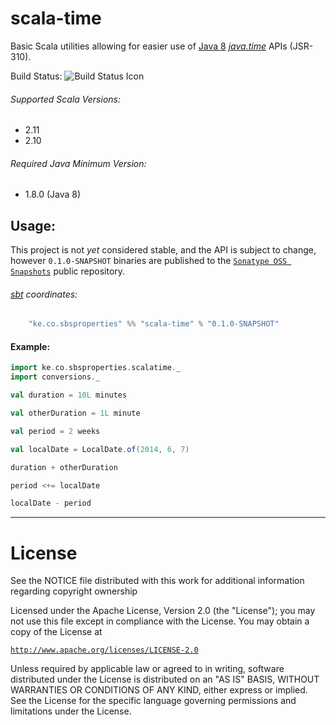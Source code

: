 scala-time
==========

Basic Scala utilities allowing for easier use of [Java 8][1] *[java.time][2]* APIs (JSR-310).

Build Status:  ![Build Status Icon][3]

###### Supported Scala Versions:
- 2.11
- 2.10

###### Required Java Minimum Version:
- 1.8.0 (Java 8)

Usage:
-----
This project is not *yet* considered stable, and the API is subject to change, however `0.1.0-SNAPSHOT` binaries are
published to the [`Sonatype OSS Snapshots`][5] public repository.

###### [sbt][6] coordinates:

```scala
    "ke.co.sbsproperties" %% "scala-time" % "0.1.0-SNAPSHOT"
```

#### Example:
```scala
import ke.co.sbsproperties.scalatime._
import conversions._

val duration = 10L minutes

val otherDuration = 1L minute

val period = 2 weeks

val localDate = LocalDate.of(2014, 6, 7)

duration + otherDuration

period <+= localDate

localDate - period
```


__________________________________


License
=======
See the NOTICE file distributed with this work for additional
information regarding copyright ownership

Licensed under the Apache License, Version 2.0 (the "License");
you may not use this file except in compliance with the License.
You may obtain a copy of the License at

 [`http://www.apache.org/licenses/LICENSE-2.0`][4]

Unless required by applicable law or agreed to in writing, software
distributed under the License is distributed on an "AS IS" BASIS,
WITHOUT WARRANTIES OR CONDITIONS OF ANY KIND, either express or implied.
See the License for the specific language governing permissions and
limitations under the License.


[1]: http://www.oracle.com/technetwork/java/javase/overview/java8-2100321.html
[2]: http://docs.oracle.com/javase/8/docs/api/java/time/package-summary.html
[3]: https://dev.sbsproperties.co.ke/app/rest/builds/buildType(id:ScalaTime_Development),branch:devel/statusIcon
[4]: http://www.apache.org/licenses/LICENSE-2.0
[5]: https://oss.sonatype.org/content/repositories/snapshots
[6]: http://scala-sbt.org
